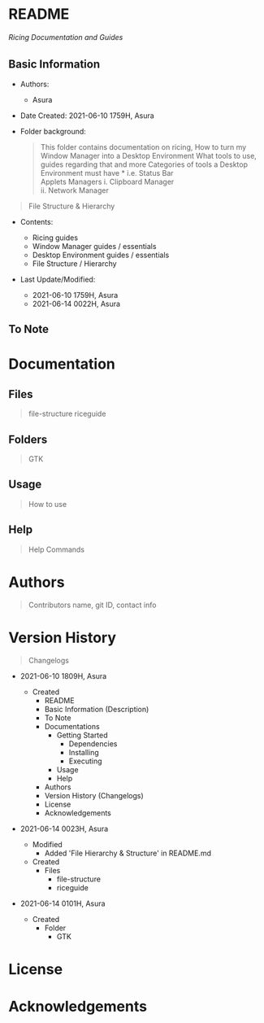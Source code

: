 # README

<h6> Ricing Documentation and Guides </h6>

## Basic Information

* Authors: 

  * Asura

* Date Created: 2021-06-10 1759H, Asura

* Folder background:

  > This folder contains documentation on ricing,
  > How to turn my Window Manager into a Desktop Environment
  	> What tools to use, guides regarding that and more
	> Categories of tools a Desktop Environment must have
		* i.e.
			Status Bar		
			Applets
			Managers
				i. Clipboard Manager	
				ii. Network Manager
 > File Structure & Hierarchy

* Contents:

  * Ricing guides
  * Window Manager guides / essentials
  * Desktop Environment guides / essentials
  * File Structure / Hierarchy

* Last Update/Modified:
  * 2021-06-10 1759H, Asura
  * 2021-06-14 0022H, Asura


## To Note



# Documentation

## Files

> file-structure
> riceguide

## Folders

> GTK

## Usage

> How to use



## Help

> Help Commands



# Authors

> Contributors name, git ID, contact info



# Version History

>  Changelogs

* 2021-06-10 1809H, Asura
  * Created 
    * README
    * Basic Information (Description)
    * To Note
    * Documentations
      * Getting Started
        * Dependencies
        * Installing
        * Executing
      * Usage
      * Help
    * Authors
    * Version History (Changelogs)
    * License
    * Acknowledgements

* 2021-06-14 0023H, Asura
 	* Modified
		* Added 'File Hierarchy & Structure' in README.md
	* Created
		* Files
			* file-structure
			* riceguide

* 2021-06-14 0101H, Asura
	* Created
		* Folder
			* GTK

# License



# Acknowledgements


